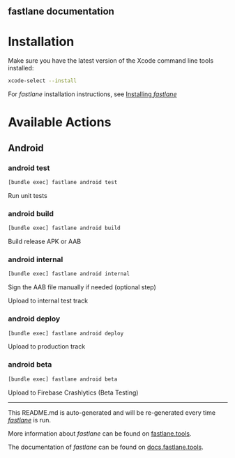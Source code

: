 fastlane documentation
----

# Installation

Make sure you have the latest version of the Xcode command line tools installed:

```sh
xcode-select --install
```

For _fastlane_ installation instructions, see [Installing _fastlane_](https://docs.fastlane.tools/#installing-fastlane)

# Available Actions

## Android

### android test

```sh
[bundle exec] fastlane android test
```

Run unit tests

### android build

```sh
[bundle exec] fastlane android build
```

Build release APK or AAB

### android internal

```sh
[bundle exec] fastlane android internal
```

Sign the AAB file manually if needed (optional step)

Upload to internal test track

### android deploy

```sh
[bundle exec] fastlane android deploy
```

Upload to production track

### android beta

```sh
[bundle exec] fastlane android beta
```

Upload to Firebase Crashlytics (Beta Testing)

----

This README.md is auto-generated and will be re-generated every time [_fastlane_](https://fastlane.tools) is run.

More information about _fastlane_ can be found on [fastlane.tools](https://fastlane.tools).

The documentation of _fastlane_ can be found on [docs.fastlane.tools](https://docs.fastlane.tools).
